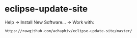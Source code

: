 eclipse-update-site
===================

Help -> Install New Software... -> Work with:

`https://rawgithub.com/achaphiv/eclipse-update-site/master/`
